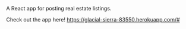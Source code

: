 A React app for posting real estate listings.

Check out the app here! https://glacial-sierra-83550.herokuapp.com/#
